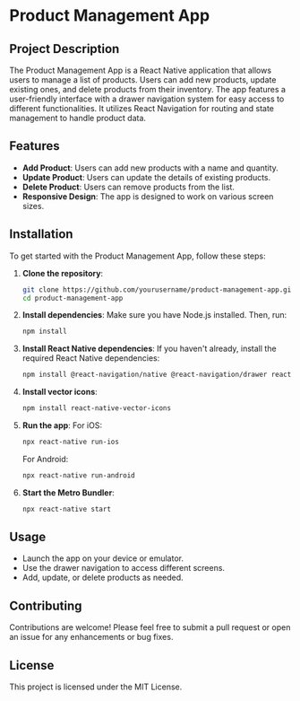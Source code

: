# Product Management App

## Project Description

The Product Management App is a React Native application that allows users to manage a list of products. Users can add new products, update existing ones, and delete products from their inventory. The app features a user-friendly interface with a drawer navigation system for easy access to different functionalities. It utilizes React Navigation for routing and state management to handle product data.

## Features

- **Add Product**: Users can add new products with a name and quantity.
- **Update Product**: Users can update the details of existing products.
- **Delete Product**: Users can remove products from the list.
- **Responsive Design**: The app is designed to work on various screen sizes.

## Installation

To get started with the Product Management App, follow these steps:

1. **Clone the repository**:
   ```bash
   git clone https://github.com/yourusername/product-management-app.git
   cd product-management-app
   ```

2. **Install dependencies**:
   Make sure you have Node.js installed. Then, run:
   ```bash
   npm install
   ```

3. **Install React Native dependencies**:
   If you haven't already, install the required React Native dependencies:
   ```bash
   npm install @react-navigation/native @react-navigation/drawer react-native-gesture-handler react-native-reanimated react-native-screens react-native-safe-area-context @react-native-community/masked-view
   ```

4. **Install vector icons**:
   ```bash
   npm install react-native-vector-icons
   ```

5. **Run the app**:
   For iOS:
   ```bash
   npx react-native run-ios
   ```

   For Android:
   ```bash
   npx react-native run-android
   ```

6. **Start the Metro Bundler**:
   ```bash
   npx react-native start
   ```

## Usage

- Launch the app on your device or emulator.
- Use the drawer navigation to access different screens.
- Add, update, or delete products as needed.

## Contributing

Contributions are welcome! Please feel free to submit a pull request or open an issue for any enhancements or bug fixes.

## License

This project is licensed under the MIT License.
